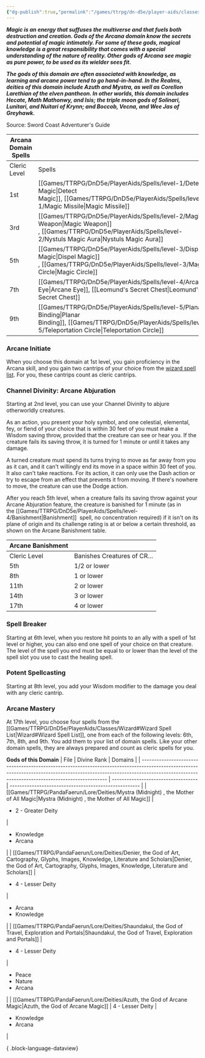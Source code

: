 ```yaml
---
{"dg-publish":true,"permalink":"/games/ttrpg/dn-d5e/player-aids/classes/class-specialisations/cleric-arcana-domain/","tags":["sub-class","ttrpg/dnd/5e"],"noteIcon":""}
---
```



**_Magic is an energy that suffuses the multiverse and that fuels both destruction and creation. Gods of the Arcana domain know the secrets and potential of magic intimately. For some of these gods, magical knowledge is a great responsibility that comes with a special understanding of the nature of reality. Other gods of Arcana see magic as pure power, to be used as its wielder sees fit._**

**_The gods of this domain are often associated with knowledge, as learning and arcane power tend to go hand-in-hand. In the Realms, deities of this domain include Azuth and Mystra, as well as Corellon Larethian of the elven pantheon. In other worlds, this domain includes Hecate, Math Mathonwy, and Isis; the triple moon gods of Solinari, Lunitari, and Nuitari of Krynn; and Boccob, Vecna, and Wee Jas of Greyhawk._**

Source: Sword Coast Adventurer's Guide

|Arcana Domain Spells|   |
|---|---|
|Cleric Level|Spells|
|1st|[[Games/TTRPG/DnD5e/PlayerAids/Spells/level-1/Detect Magic\|Detect Magic]], [[Games/TTRPG/DnD5e/PlayerAids/Spells/level-1/Magic Missile\|Magic Missile]]|
|3rd|[[Games/TTRPG/DnD5e/PlayerAids/Spells/level-2/Magic Weapon\|Magic Weapon]] , [[Games/TTRPG/DnD5e/PlayerAids/Spells/level-2/Nystuls Magic Aura\|Nystuls Magic Aura]] |
|5th|[[Games/TTRPG/DnD5e/PlayerAids/Spells/level-3/Dispel Magic\|Dispel Magic]] , [[Games/TTRPG/DnD5e/PlayerAids/Spells/level-3/Magic Circle\|Magic Circle]] |
|7th|[[Games/TTRPG/DnD5e/PlayerAids/Spells/level-4/Arcane Eye\|Arcane Eye]], [[Leomund's Secret Chest\|Leomund's Secret Chest]] |
|9th|[[Games/TTRPG/DnD5e/PlayerAids/Spells/level-5/Planar Binding\|Planar Binding]], [[Games/TTRPG/DnD5e/PlayerAids/Spells/level-5/Teleportation Circle\|Teleportation Circle]]|

### Arcane Initiate

When you choose this domain at 1st level, you gain proficiency in the Arcana skill, and you gain two cantrips of your choice from the [wizard spell list](http://dnd5e.wikidot.com/spells:wizard). For you, these cantrips count as cleric cantrips.

### Channel Divinity: Arcane Abjuration

Starting at 2nd level, you can use your Channel Divinity to abjure otherworldly creatures.

As an action, you present your holy symbol, and one celestial, elemental, fey, or fiend of your choice that is within 30 feet of you must make a Wisdom saving throw, provided that the creature can see or hear you. If the creature fails its saving throw, it is turned for 1 minute or until it takes any damage.

A turned creature must spend its turns trying to move as far away from you as it can, and it can't willingly end its move in a space within 30 feet of you. It also can't take reactions. For its action, it can only use the Dash action or try to escape from an effect that prevents it from moving. If there's nowhere to move, the creature can use the Dodge action.

After you reach 5th level, when a creature fails its saving throw against your Arcane Abjuration feature, the creature is banished for 1 minute (as in the [[Games/TTRPG/DnD5e/PlayerAids/Spells/level-4/Banishment\|Banishment]]  spell, no concentration required) if it isn't on its plane of origin and its challenge rating is at or below a certain threshold, as shown on the Arcane Banishment table.

|Arcane Banishment|   |
|---|---|
|Cleric Level|Banishes Creatures of CR…|
|5th|1/2 or lower|
|8th|1 or lower|
|11th|2 or lower|
|14th|3 or lower|
|17th|4 or lower|

### Spell Breaker

Starting at 6th level, when you restore hit points to an ally with a spell of 1st level or higher, you can also end one spell of your choice on that creature. The level of the spell you end must be equal to or lower than the level of the spell slot you use to cast the healing spell.

### Potent Spellcasting

Starting at 8th level, you add your Wisdom modifier to the damage you deal with any cleric cantrip.

### Arcane Mastery

At 17th level, you choose four spells from the [[Games/TTRPG/DnD5e/PlayerAids/Classes/Wizard#Wizard Spell List\|Wizard#Wizard Spell List]], one from each of the following levels: 6th, 7th, 8th, and 9th. You add them to your list of domain spells. Like your other domain spells, they are always prepared and count as cleric spells for you.

**Gods of this Domain**
| File                                                                                                                                                                                                                         | Divine Rank                         | Domains                                               |
| ---------------------------------------------------------------------------------------------------------------------------------------------------------------------------------------------------------------------------- | ----------------------------------- | ----------------------------------------------------- |
| [[Games/TTRPG/PandaFaerun/Lore/Deities/Mystra (Midnight) , the Mother of All Magic\|Mystra (Midnight) , the Mother of All Magic]]                                                                                         | <ul><li>2 - Greater Deity</li></ul> | <ul><li>Knowledge</li><li>Arcana</li></ul>            |
| [[Games/TTRPG/PandaFaerun/Lore/Deities/Denier, the God of Art, Cartography, Glyphs, Images, Knowledge, Literature and Scholars\|Denier, the God of Art, Cartography, Glyphs, Images, Knowledge, Literature and Scholars]] | <ul><li>4 - Lesser Deity</li></ul>  | <ul><li>Arcana</li><li>Knowledge</li></ul>            |
| [[Games/TTRPG/PandaFaerun/Lore/Deities/Shaundakul, the God of Travel, Exploration and Portals\|Shaundakul, the God of Travel, Exploration and Portals]]                                                                   | <ul><li>4 - Lesser Deity</li></ul>  | <ul><li>Peace</li><li>Nature</li><li>Arcana</li></ul> |
| [[Games/TTRPG/PandaFaerun/Lore/Deities/Azuth, the God of Arcane Magic\|Azuth, the God of Arcane Magic]]                                                                                                                   | 4 - Lesser Deity                    | <ul><li>Knowledge</li><li>Arcana</li></ul>            |

{ .block-language-dataview}